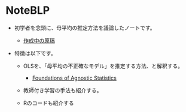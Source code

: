 # NoteBLP

- 初学者を念頭に、母平均の推定方法を議論したノートです。

    - [作成中の原稿](https://tetokawata.github.io/NoteBLP/)

- 特徴は以下です。

    - OLSを、「母平均の不正確なモデル」を推定する方法、と解釈する。
    
        - [Foundations of Agnostic Statistics](https://www.cambridge.org/core/books/foundations-of-agnostic-statistics/684756357E7E9B3DFF0A8157FB2DCECA)

    - 教師付き学習の手法も紹介する。
    
    - Rのコードも紹介する
